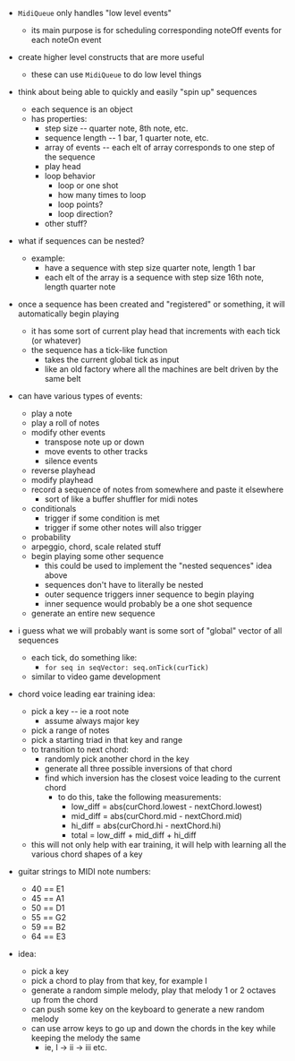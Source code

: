- `MidiQueue` only handles "low level events"
  - its main purpose is for scheduling corresponding noteOff events for each noteOn event

- create higher level constructs that are more useful
  - these can use `MidiQueue` to do low level things

- think about being able to quickly and easily "spin up" sequences
  - each sequence is an object
  - has properties:
    - step size -- quarter note, 8th note, etc.
    - sequence length -- 1 bar, 1 quarter note, etc.
    - array of events -- each elt of array corresponds to one step of the sequence
    - play head
    - loop behavior
      - loop or one shot
      - how many times to loop
      - loop points?
      - loop direction?
    - other stuff?

- what if sequences can be nested?
  - example:
    - have a sequence with step size quarter note, length 1 bar
    - each elt of the array is a sequence with step size 16th note, length quarter note

- once a sequence has been created and "registered" or something, it will automatically begin playing
  - it has some sort of current play head that increments with each tick (or whatever)
  - the sequence has a tick-like function
    - takes the current global tick as input
    - like an old factory where all the machines are belt driven by the same belt

- can have various types of events:
  - play a note
  - play a roll of notes
  - modify other events
    - transpose note up or down
    - move events to other tracks
    - silence events
  - reverse playhead
  - modify playhead
  - record a sequence of notes from somewhere and paste it elsewhere
    - sort of like a buffer shuffler for midi notes
  - conditionals
    - trigger if some condition is met
    - trigger if some other notes will also trigger
  - probability
  - arpeggio, chord, scale related stuff
  - begin playing some other sequence
    - this could be used to implement the "nested sequences" idea above
    - sequences don't have to literally be nested
    - outer sequence triggers inner sequence to begin playing
    - inner sequence would probably be a one shot sequence
  - generate an entire new sequence

- i guess what we will probably want is some sort of "global" vector of all sequences
    - each tick, do something like:
      - `for seq in seqVector: seq.onTick(curTick)`
    - similar to video game development

- chord voice leading ear training idea:
  - pick a key -- ie a root note
    - assume always major key
  - pick a range of notes
  - pick a starting triad in that key and range
  - to transition to next chord:
    - randomly pick another chord in the key
    - generate all three possible inversions of that chord
    - find which inversion has the closest voice leading to the current chord
      - to do this, take the following measurements:
        - low_diff = abs(curChord.lowest - nextChord.lowest)
        - mid_diff = abs(curChord.mid - nextChord.mid)
        - hi_diff = abs(curChord.hi - nextChord.hi)
        - total = low_diff + mid_diff + hi_diff
  - this will not only help with ear training, it will help with learning all the various chord shapes of a key

- guitar strings to MIDI note numbers:
  - 40 == E1
  - 45 == A1
  - 50 == D1
  - 55 == G2
  - 59 == B2
  - 64 == E3

- idea:
  - pick a key
  - pick a chord to play from that key, for example I
  - generate a random simple melody, play that melody 1 or 2 octaves up from the chord
  - can push some key on the keyboard to generate a new random melody
  - can use arrow keys to go up and down the chords in the key while keeping the melody the same
    - ie, I -> ii -> iii etc.

























